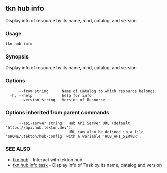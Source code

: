 ## tkn hub info

Display info of resource by its name, kind, catalog, and version

### Usage

```
tkn hub info
```

### Synopsis

Display info of resource by its name, kind, catalog, and version

### Options

```
      --from string      Name of Catalog to which resource belongs.
  -h, --help             help for info
      --version string   Version of Resource
```

### Options inherited from parent commands

```
      --api-server string   Hub API Server URL (default 'https://api.hub.tekton.dev').
                            URL can also be defined in a file '$HOME/.tekton/hub-config' with a variable 'HUB_API_SERVER'.
```

### SEE ALSO

* [tkn hub](tkn_hub.md)	 - Interact with tekton hub
* [tkn hub info task](tkn_hub_info_task.md)	 - Display info of Task by its name, catalog and version

